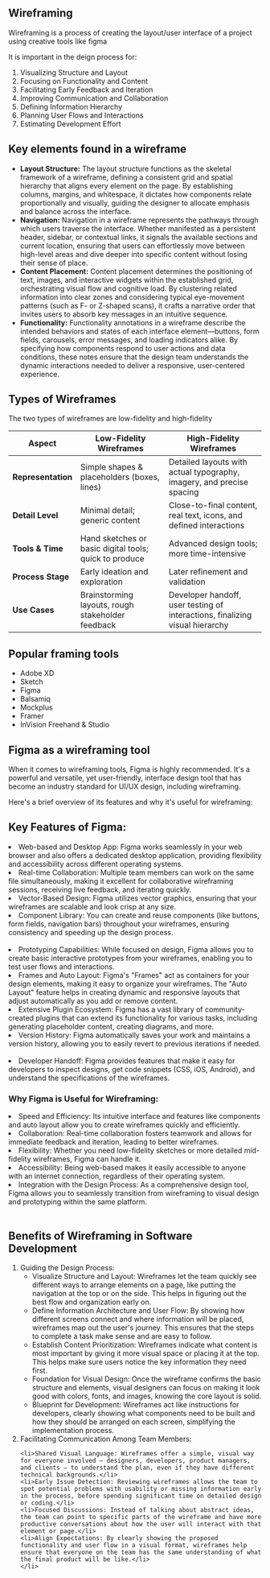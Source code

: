 <h2>Wireframing</h2>
<p>Wireframing is a process of creating the layout/user interface of a project using creative tools like figma</p>
<p>It is important in the deign process for:</p>
<ol>
    <li>Visualizing Structure and Layout</li>
    <li>Focusing on Functionality and Content</li>
    <li>Facilitating Early Feedback and Iteration</li>
    <li>Improving Communication and Collaboration</li>
    <li>Defining Information Hierarchy</li>
    <li>Planning User Flows and Interactions</li>
    <li>Estimating Development Effort</li>
</ol>

<h2>Key elements found in a wireframe</h2>
<ul>
    <li><strong>Layout Structure:</strong> The layout structure functions as the skeletal framework of a wireframe, defining a consistent grid and spatial hierarchy that aligns every element on the page. By establishing columns, margins, and whitespace, it dictates how components relate proportionally and visually, guiding the designer to allocate emphasis and balance across the interface.</li>
    <li><strong>Navigation:</strong> Navigation in a wireframe represents the pathways through which users traverse the interface. Whether manifested as a persistent header, sidebar, or contextual links, it signals the available sections and current location, ensuring that users can effortlessly move between high-level areas and dive deeper into specific content without losing their sense of place.</li>
    <li><strong>Content Placement:</strong> Content placement determines the positioning of text, images, and interactive widgets within the established grid, orchestrating visual flow and cognitive load. By clustering related information into clear zones and considering typical eye-movement patterns (such as F- or Z-shaped scans), it crafts a narrative order that invites users to absorb key messages in an intuitive sequence.</li>
    <li><strong>Functionality:</strong> Functionality annotations in a wireframe describe the intended behaviors and states of each interface element—buttons, form fields, carousels, error messages, and loading indicators alike. By specifying how components respond to user actions and data conditions, these notes ensure that the design team understands the dynamic interactions needed to deliver a responsive, user-centered experience.</li> 
</ul>

<h2>Types of Wireframes</h2>
<p>The two types of wireframes are low-fidelity and high-fidelity</p>
<table>
  <thead>
    <tr>
      <th>Aspect</th>
      <th>Low-Fidelity Wireframes</th>
      <th>High-Fidelity Wireframes</th>
    </tr>
  </thead>
  <tbody>
    <tr>
      <td><strong>Representation</strong></td>
      <td>Simple shapes &amp; placeholders (boxes, lines)</td>
      <td>Detailed layouts with actual typography, imagery, and precise spacing</td>
    </tr>
    <tr>
      <td><strong>Detail Level</strong></td>
      <td>Minimal detail; generic content</td>
      <td>Close-to-final content, real text, icons, and defined interactions</td>
    </tr>
    <tr>
      <td><strong>Tools &amp; Time</strong></td>
      <td>Hand sketches or basic digital tools; quick to produce</td>
      <td>Advanced design tools; more time-intensive</td>
    </tr>
    <tr>
      <td><strong>Process Stage</strong></td>
      <td>Early ideation and exploration</td>
      <td>Later refinement and validation</td>
    </tr>
    <tr>
      <td><strong>Use Cases</strong></td>
      <td>Brainstorming layouts, rough stakeholder feedback</td>
      <td>Developer handoff, user testing of interactions, finalizing visual hierarchy</td>
    </tr>
  </tbody>
</table>

<h2>Popular framing tools</h2>
<ul>
    <li>Adobe XD</li>
    <li>Sketch</li>
    <li>Figma</li>
    <li>Balsamiq</li>
    <li>Mockplus</li>
    <li>Framer</li>
    <li>InVision Freehand & Studio</li>
</ul>

<h2>Figma as a wireframing tool</h2>

<p>When it comes to wireframing tools, Figma is highly recommended. It's a powerful and versatile, yet user-friendly, interface design tool that has become an industry standard for UI/UX design, including wireframing.   

Here's a brief overview of its features and why it's useful for wireframing:</p>

<h2>Key Features of Figma:</h2>

<li>Web-based and Desktop App: Figma works seamlessly in your web browser and also offers a dedicated desktop application, providing flexibility and accessibility across different operating systems.   </li>
<li>Real-time Collaboration: Multiple team members can work on the same file simultaneously, making it excellent for collaborative wireframing sessions, receiving live feedback, and iterating quickly.   </li>
<li>Vector-Based Design: Figma utilizes vector graphics, ensuring that your wireframes are scalable and look crisp at any size.   </li>
<li>Component Library: You can create and reuse components (like buttons, form fields, navigation bars) throughout your wireframes, ensuring consistency and speeding up the design process. </li>  
<li>Prototyping Capabilities: While focused on design, Figma allows you to create basic interactive prototypes from your wireframes, enabling you to test user flows and interactions.  </li> 
<li>Frames and Auto Layout: Figma's "Frames" act as containers for your design elements, making it easy to organize your wireframes. The "Auto Layout" feature helps in creating dynamic and responsive layouts that adjust automatically as you add or remove content.   </li>
<li>Extensive Plugin Ecosystem: Figma has a vast library of community-created plugins that can extend its functionality for various tasks, including generating placeholder content, creating diagrams, and more.  </li> 
<li>Version History: Figma automatically saves your work and maintains a version history, allowing you to easily revert to previous iterations if needed. </li>  
<li>Developer Handoff: Figma provides features that make it easy for developers to inspect designs, get code snippets (CSS, iOS, Android), and understand the specifications of the wireframes.   </li>
<h3>Why Figma is Useful for Wireframing:</h3>

<li>Speed and Efficiency: Its intuitive interface and features like components and auto layout allow you to create wireframes quickly and efficiently.   </li>
<li>Collaboration: Real-time collaboration fosters teamwork and allows for immediate feedback and iteration, leading to better wireframes.   </li>
<li>Flexibility: Whether you need low-fidelity sketches or more detailed mid-fidelity wireframes, Figma can handle it.   </li>
<li>Accessibility: Being web-based makes it easily accessible to anyone with an internet connection, regardless of their operating system.</li>
<li>Integration with the Design Process: As a comprehensive design tool, Figma allows you to seamlessly transition from wireframing to visual design and prototyping within the same platform.</li>   

<h2>Benefits of Wireframing in Software Development</h2>
<ol>
    <li>
        Guiding the Design Process:
        <ul>
            <li>Visualize Structure and Layout: Wireframes let the team quickly see different ways to arrange elements on a page, like putting the navigation at the top or on the side. This helps in figuring out the best flow and organization early on.</li>
            <li>Define Information Architecture and User Flow: By showing how different screens connect and where information will be placed, wireframes map out the user's journey. This ensures that the steps to complete a task make sense and are easy to follow.</li>
            <li>Establish Content Prioritization: Wireframes indicate what content is most important by giving it more visual space or placing it at the top. This helps make sure users notice the key information they need first.</li>
            <li>Foundation for Visual Design: Once the wireframe confirms the basic structure and elements, visual designers can focus on making it look good with colors, fonts, and images, knowing the core layout is solid.</li>
            <li>Blueprint for Development: Wireframes act like instructions for developers, clearly showing what components need to be built and how they should be arranged on each screen, simplifying the implementation process.</li>
        </ul>
    </li>
    <li>Facilitating Communication Among Team Members:

    <li>Shared Visual Language: Wireframes offer a simple, visual way for everyone involved – designers, developers, product managers, and clients – to understand the plan, even if they have different technical backgrounds.</li>
    <li>Early Issue Detection: Reviewing wireframes allows the team to spot potential problems with usability or missing information early in the process, before spending significant time on detailed design or coding.</li>
    <li>Focused Discussions: Instead of talking about abstract ideas, the team can point to specific parts of the wireframe and have more productive conversations about how the user will interact with that element or page.</li>
    <li>Align Expectations: By clearly showing the proposed functionality and user flow in a visual format, wireframes help ensure that everyone on the team has the same understanding of what the final product will be like.</li>
    </li>
</ol>
